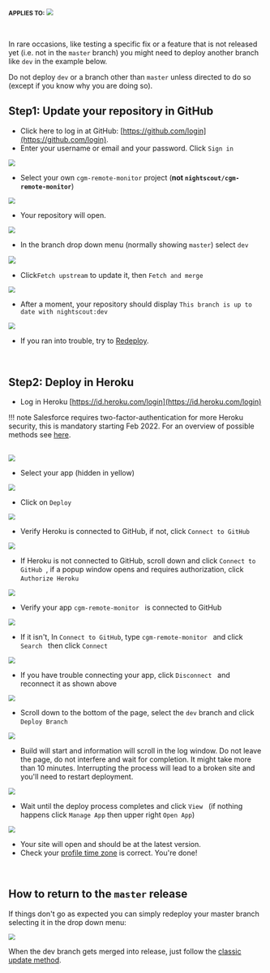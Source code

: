 <span style="font-size:smaller;">**APPLIES TO:**</span>	<img src="../../vendors/img/Heroku.png" style="zoom:80%;" />

</br>

In rare occasions, like testing a specific fix or a feature that is not released yet (i.e. not in the `master` branch) you might need to deploy another branch like `dev` in the example below.

Do not deploy `dev` or a branch other than `master` unless directed to do so (except if you know why you are doing so).

## Step1: Update your repository in GitHub

- Click here to log in at GitHub: [https://github.com/login](https://github.com/login).
- Enter your username or email and your password. Click `Sign in`

<img src="../img/UpdateNS00.png" style="zoom:80%;" >

</br>

- Select your own `cgm-remote-monitor` project (**not `nightscout/cgm-remote-monitor`**)

<img src="../img/UpdateNS01.png" style="zoom:80%;" >

</br>

- Your repository will open. 

<img src="../img/Dev00.png" style="zoom:80%;" >

- In the branch drop down menu (normally showing `master`) select  `dev`

<img src="../img/Dev01.png" style="zoom:90%;" >

</br>

- Click`Fetch upstream` to update it, then  `Fetch and merge`

<img src="../img/Dev03.png" style="zoom:80%;" >

</br>

- After a moment, your repository should display `This branch is up to date with nightscout:dev`

<img src="../img/Dev04.png" style="zoom:80%;" >

- If you ran into trouble, try to [Redeploy](./redeploy.md).

</br>

## Step2: Deploy in Heroku

- Log in Heroku [https://id.heroku.com/login](https://id.heroku.com/login) 

!!! note
    Salesforce requires two-factor-authentication for more Heroku security, this is mandatory starting Feb 2022. For an overview of possible methods see [here](../../vendors/heroku).

</br>

<img src="../img/UpdateNS15.png" style="zoom:80%;" >

</br>

- Select your app (hidden in yellow)

<img src="../img/UpdateNS16.png" style="zoom:80%;" >

</br>

- Click on `Deploy `

<img src="../img/UpdateNS17.png" style="zoom:80%;" >

</br>

- Verify Heroku is connected to GitHub, if not, click `Connect to GitHub`

<img src="../img/UpdateNS18.png" style="zoom:80%;" >

</br>

- If Heroku is not connected to GitHub, scroll down and click `Connect to GitHub `, if a popup window opens and requires authorization, click `Authorize Heroku`

<img src="../img/UpdateNS19.png" style="zoom:80%;" >

</br>

- Verify your app `cgm-remote-monitor ` is connected to GitHub

<img src="../img/UpdateNS20.png" style="zoom:80%;" >

</br>

- If it isn't, In `Connect to GitHub`, type `cgm-remote-monitor ` and click  `Search ` then click `Connect `

<img src="../img/UpdateNS21.png" style="zoom:80%;" >

</br>

- If you have trouble connecting your app, click `Disconnect ` and reconnect it as shown above

<img src="../img/UpdateNS22.png" style="zoom:80%;" >

</br>

- Scroll down to the bottom of the page, select the `dev` branch and click `Deploy Branch` 

<img src="../img/Dev05.png" style="zoom:80%;" >

</br>

- Build will start and information will scroll in the log window. Do not leave the page, do not interfere and wait for completion. It might take more than 10 minutes. Interrupting the process will lead to a broken site and you'll need to restart deployment.

<img src="../img/UpdateNS24.png" style="zoom:80%;" >

</br>

- Wait until the deploy process completes and click `View ` (if nothing happens click `Manage App` then upper right `Open App`)

<img src="../img/UpdateNS25.png" style="zoom:80%;" >

</br>

- Your site will open and should be at the latest version. 
- Check your [profile time zone](../../nightscout/profile_editor/#profile-view) is correct. You're done!

</br>

## How to return to the `master` release

If things don't go as expected you can simply redeploy your master branch selecting it in the drop down menu:

<img src="../img/UpdateNS23.png" style="zoom:80%;" >

When the dev branch gets merged into release, just follow the [classic update method](./update.md).